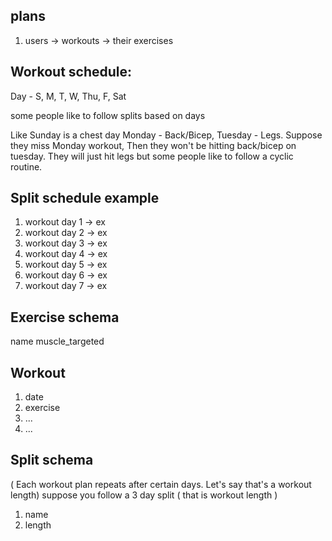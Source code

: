 ## plans
1. users -> workouts -> their exercises

## Workout schedule:
Day - S, M, T, W, Thu, F, Sat 

some people like to follow splits based on days

Like Sunday is a chest day
Monday - Back/Bicep, 
Tuesday - Legs. Suppose they miss Monday workout,
Then they won't be hitting back/bicep on tuesday. 
They will just hit legs but some people like to follow a cyclic routine. 


## Split schedule example

1. workout day 1 -> ex 
2. workout day 2 -> ex
3. workout day 3 -> ex
4. workout day 4 -> ex
5. workout day 5 -> ex
6. workout day 6 -> ex
7. workout day 7 -> ex

## Exercise schema

name
muscle_targeted

## Workout 
1. date
2. exercise
3. ...
4. ...

## Split schema
( Each workout plan repeats after certain days. Let's say that's a workout length)
suppose you follow a 3 day split ( that is workout length )
1. name
2. length
